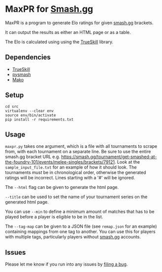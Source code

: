 # MaxPR for [Smash.gg][1]

MaxPR is a program to generate Elo ratings for given [smash.gg][1] brackets.

It can output the results as either an HTML page or as a table.

The Elo is calculated using using the [TrueSkill][2] library.

## Dependencies

- [TrueSkill][2]
- [pysmash][4]
- [Mako][3]

## Setup

```
cd src
virtualenv --clear env
source env/bin/activate
pip install -r requirements.txt
```

## Usage

`maxpr.py` takes one argument, which is a file with all tournaments to scrape from, with each tournament on a separate line.
Be sure to use the entire smash.gg bracket URL e.g. https://smash.gg/tournament/get-smashed-at-the-foundry-101/events/melee-singles/brackets/79121. Look at the `sample_input_file.txt` for an example of how it should look.
The tournaments *must* be in chronological order, otherwise the generated
ratings will be incorrect. Lines starting with a '#' will be ignored.

The `--html` flag can be given to generate the html page.

`--title` can be used to set the name of your tournament series on the generated html page.

You can use `--min` to define a minimum amount of matches that has to be played before a player is eligible to be in the list.

The `--tag-map` can be given to a JSON file (see `remap.json` for an example) containing mappings from one tag to another. You can use this for players with multiple tags, particularly players without [smash.gg][1] accounts.


## Issues

Please let me know if you run into any issues by [filing a bug][issue].

[1]: http://smash.gg
[2]: http://trueskill.org
[3]: http://www.makotemplates.org
[4]: https://github.com/PeterCat12/pysmash
[issue]: https://github.com/mtimkovich/smash_maxpr/issues
